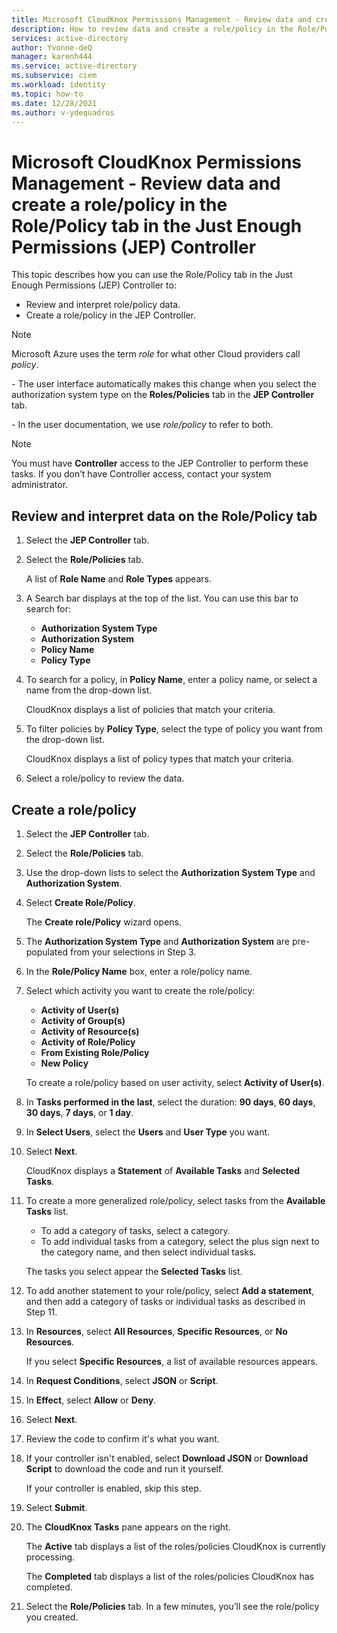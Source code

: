 ```yaml
---
title: Microsoft CloudKnox Permissions Management - Review data and create a role/policy in the Role/Policy tab in the Just Enough Permissions (JEP) Controller 
description: How to review data and create a role/policy in the Role/Policy tab in the Just Enough Permissions (JEP) Controller.
services: active-directory
author: Yvonne-deQ
manager: karenh444
ms.service: active-directory
ms.subservice: ciem
ms.workload: identity
ms.topic: how-to
ms.date: 12/28/2021
ms.author: v-ydequadros
---
```


# Microsoft CloudKnox Permissions Management - Review data and create a role/policy in the Role/Policy tab in the Just Enough Permissions (JEP) Controller

This topic describes how you can use the Role/Policy tab in the Just Enough Permissions (JEP) Controller to:
- Review and interpret role/policy data.
- Create a role/policy in the  JEP Controller.

> [!NOTE]
> Microsoft Azure uses the term *role* for what other Cloud providers call *policy*. </p>- The user interface automatically makes this change when you select the authorization system type on the **Roles/Policies** tab in the **JEP Controller** tab. </p>- In the user documentation, we use *role/policy* to refer to both.

> [!NOTE]
> You must have **Controller** access to the JEP Controller to perform these tasks. If you don’t have Controller access, contact your system administrator.

## Review and interpret data on the Role/Policy tab

1. Select the **JEP Controller** tab.
2. Select the **Role/Policies** tab.

    A list of **Role Name** and **Role Types** appears.
3. A Search bar displays at the top of the list. You can use this bar to search for: 
    - **Authorization System Type**
    - **Authorization System**
    - **Policy Name**
    - **Policy Type**
4. To search for a policy, in **Policy Name**, enter a policy name, or select a name from the drop-down list.

    CloudKnox displays a list of policies that match your criteria.
5. To filter policies by **Policy Type**, select the type of policy you want from the drop-down list.

    CloudKnox displays a list of policy types that match your criteria.
6. Select a role/policy to review the data.

## Create a role/policy

1. Select the **JEP Controller** tab.
2. Select the **Role/Policies** tab.
3. Use the drop-down lists to select the **Authorization System Type** and **Authorization System**.
4. Select **Create Role/Policy**.

    The **Create role/Policy** wizard opens.
5. The **Authorization System Type** and **Authorization System** are pre-populated from your selections in Step 3.
6. In the **Role/Policy Name** box, enter a role/policy name.
7. Select which activity you want to create the role/policy:
    - **Activity of User(s)**
    - **Activity of Group(s)**
    - **Activity of Resource(s)**
    - **Activity of Role/Policy**
    - **From Existing Role/Policy**
    - **New Policy**

    To create a role/policy based on user activity, select **Activity of User(s)**.
8. In **Tasks performed in the last**, select the duration: **90 days**, **60 days**, **30 days**, **7 days**, or **1 day**.
9. In **Select Users**, select the **Users** and **User Type** you want.
10. Select **Next**.

    CloudKnox displays a **Statement** of **Available Tasks** and **Selected Tasks**.  
11. To create a more generalized role/policy, select tasks from the **Available Tasks** list.
    - To add a category of tasks, select a category.
    - To add individual tasks from a category, select the plus sign next to the category name, and then select individual tasks.

    The tasks you select appear the **Selected Tasks** list.
12. To add another statement to your role/policy, select **Add a statement**, and then add a category of tasks or individual tasks as described in Step 11.
13. In **Resources**, select **All Resources**, **Specific Resources**, or **No Resources**.

    If you select **Specific Resources**, a list of available resources appears.
14. In **Request Conditions**, select **JSON** or **Script**.
15. In **Effect**, select **Allow** or **Deny**.
16. Select **Next**.
17. Review the code to confirm it's what you want.
18. If your controller isn't enabled, select **Download JSON** or **Download Script** to download the code and run it yourself.

    If your controller is enabled, skip this step.
19. Select **Submit**.
20. The **CloudKnox Tasks** pane appears on the right.

    The **Active** tab displays a list of the roles/policies CloudKnox is currently processing.

    The **Completed** tab displays a list of the roles/policies CloudKnox has completed.
21. Select the **Role/Policies** tab. In a few minutes, you’ll see the role/policy you created.



<!---## Next steps--->
